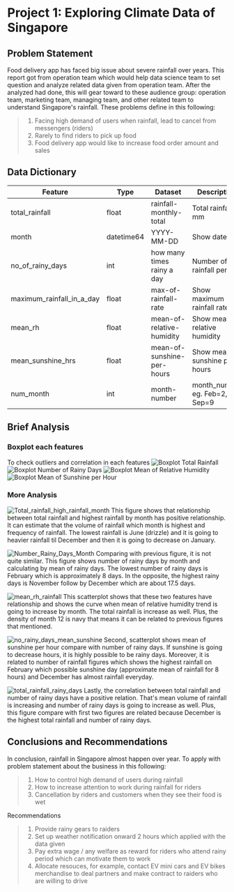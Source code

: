 # Project 1: Exploring Climate Data of Singapore

## Problem Statement
Food delivery app has faced big issue about severe rainfall over years. This report got from operation team which would help data science team to set question and analyze related data given from operation team. After the analyzed had done, this will gear toward to these audience group: operation team, marketing team, managing team, and other related team to understand Singapore's rainfall. These problems define in this following:
> 1. Facing high demand of users when rainfall, lead to cancel from messengers (riders)
> 2. Rarely to find riders to pick up food
> 3. Food delivery app would like to increase food order amount and sales

## Data Dictionary
|Feature|Type|Dataset|Description|
|---|---|---|---|
|total_rainfall|float|rainfall-monthly-total|Total rainfall in mm|
|month|datetime64|YYYY-MM-DD|Show date|
|no_of_rainy_days|int|how many times rainy a day|Number of rainfall per day|
|maximum_rainfall_in_a_day|float|max-of-rainfall-rate|Show maximum rainfall rate|
|mean_rh|float|mean-of-relative-humidity|Show mean of relative humidity|
|mean_sunshine_hrs|float|mean-of-sunshine-per-hours|Show mean of sunshine per hours|
|num_month|int|month-number|month_number eg. Feb=2, Sep=9

## Brief Analysis

### Boxplot each features
To check outliers and correlation in each features
![Boxplot Total Rainfall](https://github.com/pacharajson/project1_rainfall/blob/main/Boxplot%20Total%20Rainfall.png)
![Boxplot Number of Rainy Days](https://github.com/pacharajson/project1_rainfall/blob/main/Boxplot%20Number%20of%20Rainy%20Days.png)
![Boxplot Mean of Relative Humidity](https://github.com/pacharajson/project1_rainfall/blob/main/Boxplot%20Mean%20of%20Relative%20Humidity.png)
![Boxplot Mean of Sunshine per Hour](https://github.com/pacharajson/project1_rainfall/blob/main/Boxplot%20Mean%20of%20Sunshine%20per%20Hour.png)

### More Analysis
![Total_rainfall_high_rainfall_month](https://github.com/pacharajson/project1_rainfall/blob/main/total_rainfall_high_rainfall_month.PNG)
This figure shows that relationship between total rainfall and highest rainfall by month has positive relationship.
It can estimate that the volume of rainfall which month is highest and frequency of rainfall. The lowest rainfall is June (drizzle) and it is going to heavier rainfall til December and then it is going to decrease on January.

![Number_Rainy_Days_Month](https://github.com/pacharajson/project1_rainfall/blob/main/Number_Rainy_Days_Month.PNG)
Comparing with previous figure, it is not quite similar. This figure shows number of rainy days by month and calculating by mean of rainy days. The lowest number of rainy days is February which is approximately 8 days. In the opposite, the highest rainy days is November follow by December which are about 17.5 days.

![mean_rh_rainfall](https://github.com/pacharajson/project1_rainfall/blob/main/mean_rh_rainfall.PNG)
This scatterplot shows that these two features have relationship and shows the curve when mean of relative humidity trend is going to increase by month. The total rainfall is increase as well. Plus, the density of month 12 is navy that means it can be related to previous figures that mentioned.

![no_rainy_days_mean_sunshine](https://github.com/pacharajson/project1_rainfall/blob/main/no_rainydays_mean_sunshine.PNG)
Second, scatterplot shows mean of sunshine per hour compare with number of rainy days. If sunshine is going to decrease hours, it is highly possible to be rainy days. Moreover, it is related to number of rainfall figures which shows the highest rainfall on February which possible sunshine day (approximate mean of rainfall for 8 hours) and December has almost rainfall everyday.

![total_rainfall_rainy_days](https://github.com/pacharajson/project1_rainfall/blob/main/total_rainfall_rainy_days.PNG)
Lastly, the correlation between total rainfall and number of rainy days have a positive relation. That's mean volume of rainfall is increasing and number of rainy days is going to increase as well. Plus, this figure compare with first two figures are related because December is the highest total rainfall and number of rainy days.


## Conclusions and Recommendations
In conclusion, rainfall in Singapore almost happen over year. To apply with problem statement about the business in this following:
> 1. How to control high demand of users during rainfall
> 2. How to increase attention to work during rainfall for riders
> 3. Cancellation by riders and customers when they see their food is wet

Recommendations
> 1. Provide rainy gears to raiders
> 2. Set up weather notification onward 2 hours which applied with the data given
> 3. Pay extra wage / any welfare as reward for riders who attend rainy period which can motivate them to work
> 4. Allocate resouces, for example, contact EV mini cars and EV bikes merchandise to deal partners and make contract to raiders who are willing to drive
